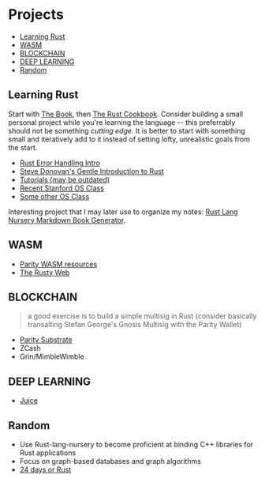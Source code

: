 # Projects
* [Learning Rust](#learning)
* [WASM](#wasm)
* [BLOCKCHAIN](#blockchain)
* [DEEP LEARNING](#deeplearning)
* [Random](#random)


## Learning Rust <a name="learning"></a>
Start with [The Book](https://doc.rust-lang.org/book/), then [The Rust Cookbook](https://rust-lang-nursery.github.io/rust-cookbook/). Consider building a small personal project while you're learning the language -- this preferrably should not be something *cutting edge*. It is better to start with something small and iteratively add to it instead of setting lofty, unrealistic goals from the start. 

* [Rust Error Handling Intro](https://brson.github.io/2016/11/30/starting-with-error-chain)
* [Steve Donovan's Gentle Introduction to Rust](https://stevedonovan.github.io/rust-gentle-intro/readme.html)
* [Tutorials (may be outdated)](http://aml3.github.io/RustTutorial/html/toc.html)
* [Recent Stanford OS Class](https://web.stanford.edu/class/cs140e/syllabus/#schedule)
* [Some other OS Class](http://ozark.hendrix.edu/~ferrer/courses/os/)

Interesting project that I may later use to organize my notes: [Rust Lang Nursery Markdown Book Generator](https://github.com/rust-lang-nursery/mdBook).

## WASM <a name="wasm"></a>
* [Parity WASM resources](https://wiki.parity.io/WebAssembly-Links.html)
* [The Rusty Web](https://davidmcneil.github.io/the-rusty-web/)

## BLOCKCHAIN <a name="blockchain"></a>
> a good exercise is to build a simple multisig in Rust (consider basically transalting Stefan George's Gnosis Multisig with the Parity Wallet)
* [Parity Substrate](https://wiki.parity.io/Parity-Substrate)
* ZCash
* Grin/MimbleWimble

## DEEP LEARNING <a name="deeplearning"></a>
* [Juice](https://github.com/spearow/juice)

## Random <a name="random"></a>
* Use Rust-lang-nursery to become proficient at binding C++ libraries for Rust applications
* Focus on graph-based databases and graph algorithms
* [24 days or Rust](http://zsiciarz.github.io/24daysofrust/index.html)
